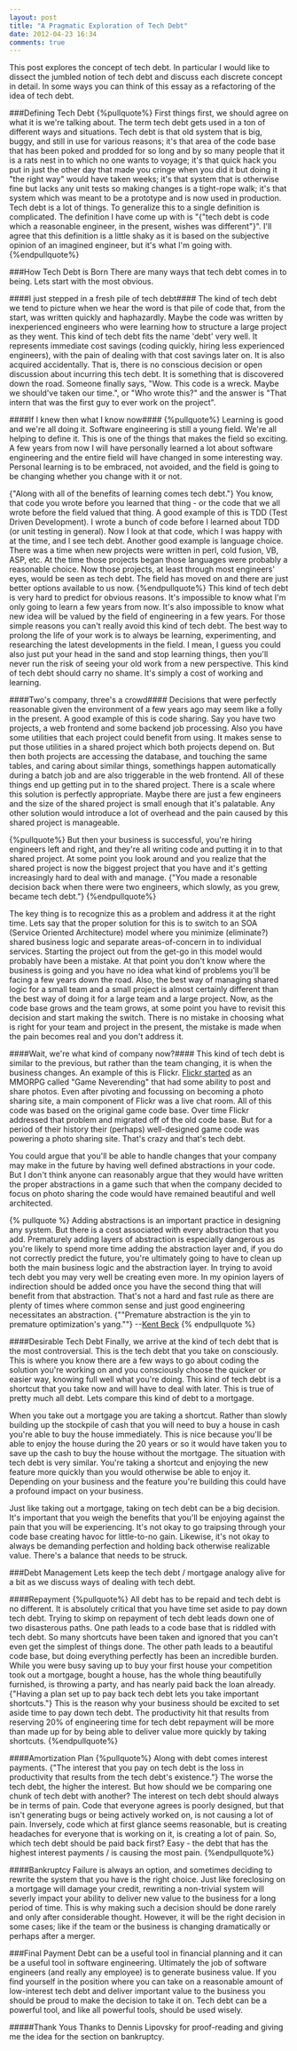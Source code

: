 ```yaml
---
layout: post
title: "A Pragmatic Exploration of Tech Debt"
date: 2012-04-23 16:34
comments: true
---
```


This post explores the concept of tech debt.  In particular I would like to dissect the jumbled notion of tech debt and discuss each discrete concept in detail.  In some ways you can think of this essay as a refactoring of the idea of tech debt.

###Defining Tech Debt
{%pullquote%}
First things first, we should agree on what it is we're talking about.  The term tech debt gets used in a ton of different ways and situations.  Tech debt is that old system that is big, buggy, and still in use for various reasons; it's that area of the code base that has been poked and prodded for so long and by so many people that it is a rats nest in to which no one wants to voyage; it's that quick hack you put in just the other day that made you cringe when you did it but doing it "the right way" would have taken weeks; it's that system that is otherwise fine but lacks any unit tests so making changes is a tight-rope walk; it's that system which was meant to be a prototype and is now used in production.  Tech debt is a lot of things.  To generalize this to a single definition is complicated.  The definition I have come up with is "{"tech debt is code which a reasonable engineer, in the present, wishes was different"}".  I'll agree that this definition is a little shaky as it is based on the subjective opinion of an imagined engineer, but it's what I'm going with.
{%endpullquote%}

###How Tech Debt is Born
There are many ways that tech debt comes in to being.  Lets start with the most obvious.

####I just stepped in a fresh pile of tech debt####
The kind of tech debt we tend to picture when we hear the word is that pile of code that, from the start, was written quickly and haphazardly.  Maybe the code was written by inexperienced engineers who were learning how to structure a large project as they went.  This kind of tech debt fits the name 'debt' very well.  It represents immediate cost savings (coding quickly, hiring less experienced engineers), with the pain of dealing with that cost savings later on.  It is also acquired accidentally.  That is, there is no conscious decision or open discussion about incurring this tech debt.  It is something that is discovered down the road.  Someone finally says, "Wow.  This code is a wreck.  Maybe we should've taken our time.", or "Who wrote this?" and the answer is "That intern that was the first guy to ever work on the project".

####If I knew then what I know now####
{%pullquote%}
Learning is good and we're all doing it.  Software engineering is still a young field.  We're all helping to define it.  This is one of the things that makes the field so exciting.  A few years from now I will have personally learned a lot about software engineering and the entire field will have changed in some interesting way.  Personal learning is to be embraced, not avoided, and the field is going to be changing whether you change with it or not.

{"Along with all of the benefits of learning comes tech debt."}  You know, that code you wrote before you learned that thing - or the code that we all wrote before the field valued that thing.  A good example of this is TDD (Test Driven Development).  I wrote a bunch of code before I learned about TDD (or unit testing in general).  Now I look at that code, which I was happy with at the time, and I see tech debt.  Another good example is language choice.  There was a time when new projects were written in perl, cold fusion, VB, ASP, etc.  At the time those projects began those languages were probably a reasonable choice.  Now those projects, at least through most engineers' eyes, would be seen as tech debt.  The field has moved on and there are just better options available to us now.
{%endpullquote%}
This kind of tech debt is very hard to predict for obvious reasons.  It's impossible to know what I'm only going to learn a few years from now.  It's also impossible to know what new idea will be valued by the field of engineering in a few years.  For those simple reasons you can't really avoid this kind of tech debt.  The best way to prolong the life of your work is to always be learning, experimenting, and researching the latest developments in the field.  I mean, I guess you could also just put your head in the sand and stop learning things, then you'll never run the risk of seeing your old work from a new perspective.  This kind of tech debt should carry no shame.  It's simply a cost of working and learning.

####Two's company, three's a crowd####
Decisions that were perfectly reasonable given the environment of a few years ago may seem like a folly in the present.  A good example of this is code sharing.  Say you have two projects, a web frontend and some backend job processing.  Also you have some utilities that each project could benefit from using.  It makes sense to put those utilities in a shared project which both projects depend on.  But then both projects are accessing the database, and touching the same tables, and caring about similar things, somethings happen automatically during a batch job and are also triggerable in the web frontend.  All of these things end up getting put in to the shared project.  There is a scale where this solution is perfectly appropriate.  Maybe there are just a few engineers and the size of the shared project is small enough that it's palatable.  Any other solution would introduce a lot of overhead and the pain caused by this shared project is manageable.

{%pullquote%}
But then your business is successful, you're hiring engineers left and right, and they're all writing code and putting it in to that shared project.  At some point you look around and you realize that the shared project is now the biggest project that you have and it's getting increasingly hard to deal with and manage.  {"You made a resonable decision back when there were two engineers, which slowly, as you grew, became tech debt."}
{%endpullquote%}

The key thing is to recognize this as a problem and address it at the right time.  Lets say that the proper solution for this is to switch to an SOA (Service Oriented Architecture) model where you minimize (eliminate?) shared business logic and separate areas-of-concern in to individual services.  Starting the project out from the get-go in this model would probably have been a mistake.  At that point you don't know where the business is going and you have no idea what kind of problems you'll be facing a few years down the road. Also, the best way of managing shared logic for a small team and a small project is almost certainly different than the best way of doing it for a large team and a large project.  Now, as the code base grows and the team grows, at some point you have to revisit this decision and start making the switch.  There is no mistake in choosing what is right for your team and project in the present, the mistake is made when the pain becomes real and you don't address it.

####Wait, we're what kind of company now?####
This kind of tech debt is similar to the previous, but rather than the team changing, it is when the business changes.  An example of this is Flickr.  <a href="http://en.wikipedia.org/wiki/Flickr#History">Flickr started</a> as an MMORPG called "Game Neverending" that had some ability to post and share photos.  Even after pivoting and focussing on becoming a photo sharing site, a main component of Flickr was a live chat room.  All of this code was based on the original game code base.  Over time Flickr addressed that problem and migrated off of the old code base.  But for a period of their history their (perhaps) well-designed game code was powering a photo sharing site.  That's crazy and that's tech debt.

You could argue that you'll be able to handle changes that your company may make in the future by having well defined abstractions in your code.  But I don't think anyone can reasonably argue that they would have written the proper abstractions in a game such that when the company decided to focus on photo sharing the code would have remained beautiful and well architected.

{% pullquote %}
Adding abstractions is an important practice in designing any system.  But there is a cost associated with every abstraction that you add.  Prematurely adding layers of abstraction is especially dangerous as you're likely to spend more time adding the abstraction layer and, if you do not correctly predict the future, you're ultimately going to have to clean up both the main business logic and the abstraction layer.  In trying to avoid tech debt you may very well be creating even more.  In my opinion layers of indirection should be added once you have the second thing that will benefit from that abstraction.  That's not a hard and fast rule as there are plenty of times where common sense and just good engineering necessitates an abstraction.  {""Premature abstraction is the yin to premature optimization's yang.""}  --<a href="http://twitter.com/#!/KentBeck/statuses/167620773337505793">Kent Beck</a>
{% endpullquote %}

####Desirable Tech Debt
Finally, we arrive at the kind of tech debt that is the most controversial.  This is the tech debt that you take on consciously.  This is where you know there are a few ways to go about coding the solution you're working on and you consciously choose the quicker or easier way, knowing full well what you're doing.  This kind of tech debt is a shortcut that you take now and will have to deal with later.  This is true of pretty much all debt.  Lets compare this kind of debt to a mortgage.

When you take out a mortgage you are taking a shortcut.  Rather than slowly building up the stockpile of cash that you will need to buy a house in cash you're able to buy the house immediately.  This is nice because you'll be able to enjoy the house during the 20 years or so it would have taken you to save up the cash to buy the house without the mortgage.  The situation with tech debt is very similar.  You're taking a shortcut and enjoying the new feature more quickly than you would otherwise be able to enjoy it.  Depending on your business and the feature you're building this could have a profound impact on your business.

Just like taking out a mortgage, taking on tech debt can be a big decision.  It's important that you weigh the benefits that you'll be enjoying against the pain that you will be experiencing.  It's not okay to go traipsing through your code base creating havoc for little-to-no gain.  Likewise, it's not okay to always be demanding perfection and holding back otherwise realizable value.  There's a balance that needs to be struck.

###Debt Management
Lets keep the tech debt / mortgage analogy alive for a bit as we discuss ways of dealing with tech debt.

####Repayment
{%pullquote%}
All debt has to be repaid and tech debt is no different.  It is absolutely critical that you have time set aside to pay down tech debt.  Trying to skimp on repayment of tech debt leads down one of two disasterous paths.  One path leads to a code base that is riddled with tech debt.  So many shortcuts have been taken and ignored that you can't even get the simplest of things done.  The other path leads to a beautiful code base, but doing everything perfectly has been an incredible burden.  While you were busy saving up to buy your first house your competition took out a mortgage, bought a house, has the whole thing beautifully furnished, is throwing a party, and has nearly paid back the loan already.  {"Having a plan set up to pay back tech debt lets you take important shortcuts."}  This is the reason why your business should be excited to set aside time to pay down tech debt.  The productivity hit that results from reserving 20% of engineering time for tech debt repayment will be more than made up for by being able to deliver value more quickly by taking shortcuts.
{%endpullquote%}

####Amortization Plan
{%pullquote%}
Along with debt comes interest payments.  {"The interest that you pay on tech debt is the loss in productivity that results from the tech debt's existence."}  The worse the tech debt, the higher the interest.  But how should we be comparing one chunk of tech debt with another?  The interest on tech debt should always be in terms of pain.  Code that everyone agrees is poorly designed, but that isn't generating bugs or being actively worked on, is not causing a lot of pain.  Inversely, code which at first glance seems reasonable, but is creating headaches for everyone that is working on it, is creating a lot of pain.  So, which tech debt should be paid back first?  Easy - the debt that has the highest interest payments / is causing the most pain.
{%endpullquote%}

####Bankruptcy
Failure is always an option, and sometimes deciding to rewrite the system that you have is the right choice.  Just like foreclosing on a mortgage will damage your credit, rewriting a non-trivial system will severly impact your ability to deliver new value to the business for a long period of time.  This is why making such a decision should be done rarely and only after considerable thought.  However, it will be the right decision in some cases; like if the team or the business is changing dramatically or perhaps after a merger.

###Final Payment
Debt can be a useful tool in financial planning and it can be a useful tool in software engineering.  Ultimately the job of software engineers (and really any employee) is to generate business value.  If you find yourself in the position where you can take on a reasonable amount of low-interest tech debt and deliver important value to the business you should be proud to make the decision to take it on.  Tech debt can be a powerful tool, and like all powerful tools, should be used wisely.




#####Thank Yous
Thanks to Dennis Lipovsky for proof-reading and giving me the idea for the section on bankruptcy.
